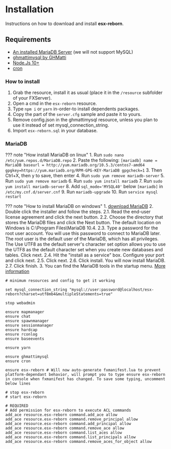 # Installation

Instructions on how to download and install **esx-reborn**.

## Requirements
- [An installed MariaDB Server](https://downloads.mariadb.org/) (we will not support MySQL)
- [ghmattimysql by GHMatti](https://github.com/GHMatti/ghmattimysql/releases/tag/1.3.2)
- [Node.Js 10+](https://nodejs.org/en/)
- [cron](https://github.com/esx-framework/cron)


### How to install
1. Grab the resource, install it as usual (place it in the `/resource` subfolder of your FXServer).
2. Open a cmd in the `esx-reborn` resource.
3. Type `npm i` or `yarn` in-order-to install dependents packages.
4. Copy the part of the `server.cfg` sample and paste it to yours.
5. Remove config.json in the ghmattimysql resource, unless you plan to use it instead of set mysql_connection_string.
6. Import `esx-reborn.sql` in your database.


### MariaDB
??? note "How install MariaDB on linux"
    1. Run `sudo nano /etc/yum.repos.d/MariaDB.repo`
    2. Paste the following:
    ```
    [mariadb]
    name = MariaDB
    baseurl = http://yum.mariadb.org/10.5.3/centos7-amd64
    gpgkey=https://yum.mariadb.org/RPM-GPG-KEY-MariaDB
    gpgcheck=1
    ```
    3. Then Ctrl+X, then y to save, then enter
    4. Run `sudo yum remove mariadb-server`
    5. Run `sudo yum remove mariadb`
    6. Run `sudo yum install mariadb`
    7. Run `sudo yum install mariadb-server`
    8. Add `sql_mode='MYSQL40'` below `[mariadb]` in `/etc/my.cnf.d/server.cnf`
    9. Run `mariadb-upgrade`
    10. Run `service mysql restart`
    
??? note "How to install MariaDB on windows"
    1. [download MariaDB](https://downloads.mariadb.org/)
    2. Double click the installer and follow the steps.
       2.1. Read the end-user license agreement and click the next button.
       2.2. Choose the directory that stores the MariaDB files and click the Next button. The default location on Windows is C:\Program Files\MariaDB 10.4\.
       2.3. Type a password for the root user account. You will use this password to connect to MariaDB later.  The root user is the default user of the MariaDB, which has all privileges. The Use UTF8 as the default server's character set option allows you to use the UTF8 as the default character set when you create new databases and tables. Click next.
       2.4. Hit the "install as a service" box. Configure your port and click next.
       2.5. Click next.
       2.6. Click install. You will now install MariaDB.
       2.7. Click finish. 
     3. You can find the MariaDB tools in the startup menu.
     [More information](https://www.mariadbtutorial.com/getting-started/install-mariadb/)
     
```
# minimum resources and config to get it working

set mysql_connection_string "mysql://user:password@localhost/esx-reborn?charset=utf8mb4&multipleStatements=true"

stop webadmin

ensure mapmanager
ensure chat
ensure spawnmanager
ensure sessionmanager
ensure hardcap
ensure rconlog
ensure baseevents

ensure yarn

ensure ghmattimysql
ensure cron

ensure esx-reborn # Will now auto-generate fxmanifest.lua to prevent platform-dependant behavior, will prompt you to type ensure esx-reborn in console when fxmanifest has changed. To save some typing, uncomment below lines

# stop esx-reborn
# start esx-reborn

# REQUIRED
# Add permission for esx-reborn to execute ACL commands
add_ace resource.esx-reborn command.add_ace allow
add_ace resource.esx-reborn command.remove_principal allow
add_ace resource.esx-reborn command.add_principal allow
add_ace resource.esx-reborn command.remove_ace allow
add_ace resource.esx-reborn command.list_aces allow
add_ace resource.esx-reborn command.list_principals allow
add_ace resource.esx-reborn command.remove_aces_for_object allow
```
